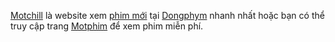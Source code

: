 <a href="https://motchill1.com">Motchill</a> là website xem <a href="https://iphimchillzz.com">phim mới</a> tại <a href="https://dongphyms.com">Dongphym</a> nhanh nhất hoặc bạn có thể truy cập trang <a href="https://motphim2.com">Motphim</a> để xem phim miễn phí.
